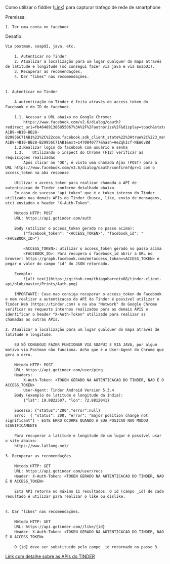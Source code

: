 Como utilizar o fiddler (<a href="https://www.telerik.com/fiddler">Link</a>) para capturar trafego de rede de smartphone

Premissa:

	1. Ter uma conta no facebook
	

Desafio: 

	Via postman, soapUI, java, etc.

		1. Autenticar no Tinder
		2. Atualizar a localização para um lugar qualquer do mapa através de latitude e longitude (só consegui fazer via java e via SoapUI).
		3. Recuperar as recomendações.
		4. Dar "likes" nas recomendações.

		
	1. Autenticar no Tinder

		A autenticação no Tinder é feita através do access_token do Facebook e do ID do facebook.
		
		1.1. Acessar a URL abaixo no Google Chrome:
			https://www.facebook.com/v2.6/dialog/oauth?redirect_uri=fb464891386855067%3A%2F%2Fauthorize%2F&display=touch&state=%7B%22challenge%22%3A%22IUUkEUqIGud332lfu%252BMJhxL4Wlc%253D%22%2C%220_auth_logger_id%22%3A%2230F06532-A1B9-4B10-BB28-B29956C71AB1%22%2C%22com.facebook.sdk_client_state%22%3Atrue%2C%223_method%22%3A%22sfvc_auth%22%7D&scope=user_birthday%2Cuser_photos%2Cuser_education_history%2Cemail%2Cuser_relationship_details%2Cuser_friends%2Cuser_work_history%2Cuser_likes&response_type=token%2Csigned_request&default_audience=friends&return_scopes=true&auth_type=rerequest&client_id=464891386855067&ret=login&sdk=ios&logger_id=30F06532-A1B9-4B10-BB28-B29956C71AB1&ext=1470840777&hash=AeZqkIcf-NEW6vBd
		1.2.Realizar login do facebook com usuário e senha
		1.3.	Utilizando o inspect do Chrome (F12) verificar as requisiçoes realizadas
			Após clicar no 'OK', é visto uma chamada Ajax (POST) para a URL https://www.facebook.com/v2.6/dialog/oauth/confirm?dpr=1 com o access_token na aba response

		Utilizar o access_token para realizar chamada a API de autenticacao do Tinder conforme detalhado abaixo.
		Em caso de sucesso "api_token" que é o token interno do Tinder utilizado nas demais APIs do Tinder (busca, like, envio de mensagens, etc) enviadon o header "X-Auth-Token".

		Método HTTP: POST
		URL: https://api.gotinder.com/auth
		
		Body (utilizar o access_token gerado no passo acima):
			{"facebook_token": "<ACCESS_TOKEN>", "facebook_id": "<FACEBOOK_ID>"}

			<ACCESS_TOKEN>: utilizar o access_token gerado no passo acima
			<FACEBOOK_ID>: Para recupera o facebook_id abrir a URL no browser: https://graph.facebook.com/me?access_token=<ACCESS_TOKEN> e pegar o valor do campo "id" do JSON retornado.
			
		Exemplo:
			![alt text](https://github.com/thiagobarreto88/tinder-client-api/blob/master/Prints/Auth.png)
			
		IMPORTANTE: Caso nao consiga recuperar o access_token do Facebook e nem realizar a autenticacao da API do Tinder é possível utilizar o Tinder Web (https://tinder.com) e na aba "Network" do Google Chrome verificar os requests internos realizados para as demais APIS e identificar o header "X-Auth-Token" utilizado para realizar as chamadas as outras APIs.
		
	2. Atualizar a localização para um lugar qualquer do mapa através de latitude e longitude.

		EU SÓ CONSEGUI FAZER FUNCIONAR VIA SOAPUI E VIA JAVA, por algum motivo via Postman não funciona. Acho que é o User-Agent do Chrome que gera o erro.

		Método HTTP: POST
		URL: https://api.gotinder.com/user/ping
		Headers: 
			X-Auth-Token: <TOKEN GERADO NA AUTENTICACAO DO TINDER, NAO É O ACCESS_TOKEN>
			User-Agent: Tinder Android Version 5.3.4
		Body (exemplo de latitude e longitude da India):
			{"lat": 19.0822507, "lon": 72.8812041}

		Sucesso: {"status":"200","error":null}
		Erro:  { "status": 200, "error": "major position change not significant"} - ESTE ERRO OCORRE QUANDO A SUA POSICAO NAO MUDOU SIGNIFICAMENTE

		Para recuperar a latitude e longitude de um lugar é possível usar o site abaixo:
		https://www.latlong.net/

	3. Recuperar as recomendações.

		Método HTTP: GET
		URL: https://api.gotinder.com/user/recs
		Header: X-Auth-Token: <TOKEN GERADO NA AUTENTICACAO DO TINDER, NAO É O ACCESS_TOKEN>
		
		Esta API retorna no máximo 11 resultados. O id (campo _id) de cada resultado é utilizar para realizar o like ou dislike.
		

	4. Dar "likes" nas recomendações.
		
		Método HTTP: GET
		URL: https://api.gotinder.com//like/{id} 
		Header: X-Auth-Token: <TOKEN GERADO NA AUTENTICACAO DO TINDER, NAO É O ACCESS_TOKEN>
		
		O {id} deve ser substituido pelo campo _id retornado no passo 3.
	

<a href="https://github.com/fbessez/Tinder">Link com detalhe sobre as APIs do TINDER</a>